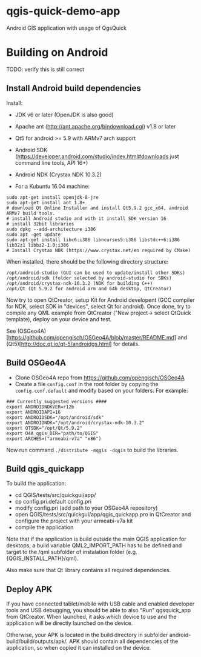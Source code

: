 # qgis-quick-demo-app
Android GIS application with usage of QgsQuick 


# Building on Android

TODO: verify this is still correct

## Install Android build dependencies

Install:
- JDK v6 or later (OpenJDK is also good)
- Apache ant (http://ant.apache.org/bindownload.cgi) v1.8 or later
- Qt5 for android >= 5.9 with ARMv7 arch support
- Android SDK (https://developer.android.com/studio/index.html#downloads just command line tools, API 16+)
- Android NDK (Crystax NDK 10.3.2)

- For a Kubuntu 16.04 machine:

```
sudo apt-get install openjdk-8-jre
sudo apt-get install ant 1.8+
# download Qt Online Installer and install Qt5.9.2 gcc_x64, android ARMv7 build tools.
# install Android studio and with it install SDK version 16
# install 32bit libraries
sudo dpkg --add-architecture i386
sudo apt -get update
sudo apt-get install libc6:i386 libncurses5:i386 libstdc++6:i386 lib32z1 libbz2-1.0:i386
# Install Crystax NDK (https://www.crystax.net/en required by CMake)
```
  
When installed, there should be the following directory structure:
```
/opt/android-studio (GUI can be used to update/install other SDKs)
/opt/android/sdk (folder selected by android-studio for SDKs)
/opt/android/crystax-ndk-10.3.2 (NDK for building C++)
/opt/Qt (Qt 5.9.2 for android arm and 64b desktop, QtCreator)
```

Now try to open QtCreator, setup Kit for Android developent (GCC compiler for NDK, select SDK in "devices", select Qt for android).
Once done, try to compile any QML example from QtCreator ("New project-> select QtQuick template), deploy on your device and test.

See (OSGeo4A)[https://github.com/opengisch/OSGeo4A/blob/master/README.md] and (Qt5)[http://doc.qt.io/qt-5/androidgs.html] for details.

## Build OSGeo4A

- Clone OSGeo4A repo from https://github.com/opengisch/OSGeo4A
- Create a file `config.conf` in the root folder by copying the `config.conf.default` and modify based on your folders. For example:

```
### Currently suggested versions ####
export ANDROIDNDKVER=r12b
export ANDROIDAPI=16
export ANDROIDSDK="/opt/android/sdk"
export ANDROIDNDK="/opt/android/crystax-ndk-10.3.2"
export QTSDK="/opt/Qt/5.9.2"
export O4A_qgis_DIR="path/to/QGIS"
export ARCHES=("armeabi-v7a" "x86")
```
  
Now run command `./distribute -mqgis -dqgis` to build the libraries.

## Build qgis_quickapp

To build the application:
  
- cd QGIS/tests/src/quickgui/app/
- cp config.pri.default config.pri
- modify config.pri (add path to your OSGeo4A repository)
- open QGIS/tests/src/quickgui/app/qgis_quickapp.pro in QtCreator and configure the project with your armeabi-v7a kit
- compile the application

Note that if the application is build outside the main QGIS application for desktops, a build variable QML2_IMPORT_PATH has to be defined and target to the /qml subfolder of instalation folder (e.g. {QGIS_INSTALL_PATH}/qml).

Also make sure that Qt library contains all required dependencies.
  
## Deploy APK

If you have connected tablet/mobile with USB cable and enabled developer tools and USB debugging, you should be able to also
"Run" qgsquick_app from QtCreator. When launched, it asks which device to use and the application will be directly launched
on the device.

Otherwise, your APK is located in the build directory in subfolder android-build/build/outputs/apk/. APK should contain
all dependencies of the application, so when copied it can installed on the device.
